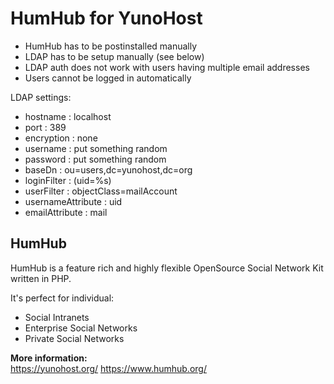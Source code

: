 # HumHub for YunoHost

- HumHub has to be postinstalled manually
- LDAP has to be setup manually (see below)
- LDAP auth does not work with users having multiple email addresses
- Users cannot be logged in automatically


LDAP settings:
* hostname : localhost
* port : 389
* encryption : none
* username : put something random
* password : put something random
* baseDn : ou=users,dc=yunohost,dc=org
* loginFilter : (uid=%s)
* userFilter : objectClass=mailAccount
* usernameAttribute : uid
* emailAttribute : mail

## HumHub
HumHub is a feature rich and highly flexible OpenSource Social Network Kit written in PHP.

It's perfect for individual:
- Social Intranets
- Enterprise Social Networks
- Private Social Networks

**More information:**    
https://yunohost.org/
https://www.humhub.org/
